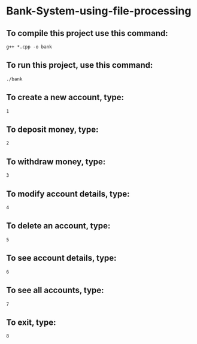 # Bank-System-using-file-processing
## To compile this project use this command:
```
g++ *.cpp -o bank
```
## To run this project, use this command:
```
./bank
```
## To create a new account, type:
```
1
```
## To deposit money, type:
```
2
```
## To withdraw money, type:
```
3
```
## To modify account details, type:
```
4
```
## To delete an account, type:
```
5
```
## To see account details, type:
```
6
```
## To see all accounts, type:
```
7
```
## To exit, type:
```
8
```
